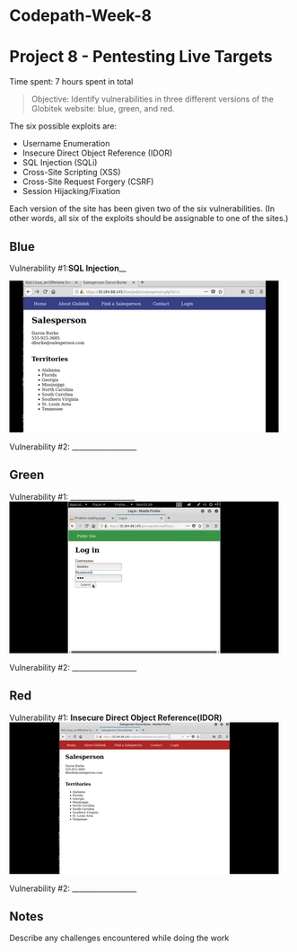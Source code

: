 # Codepath-Week-8
# Project 8 - Pentesting Live Targets

Time spent: 7 hours spent in total

> Objective: Identify vulnerabilities in three different versions of the Globitek website: blue, green, and red.

The six possible exploits are:
* Username Enumeration
* Insecure Direct Object Reference (IDOR)
* SQL Injection (SQLi)
* Cross-Site Scripting (XSS)
* Cross-Site Request Forgery (CSRF)
* Session Hijacking/Fixation

Each version of the site has been given two of the six vulnerabilities. (In other words, all six of the exploits should be assignable to one of the sites.)

## Blue

Vulnerability #1:____SQL Injection______ 

![](giphy[3].gif)


Vulnerability #2: __________________


## Green

Vulnerability #1: __________________
![](giphy[4].gif)


Vulnerability #2: __________________

## Red

Vulnerability #1: __Insecure Direct Object Reference(IDOR)__
![](giphy[5].gif)

Vulnerability #2: __________________


## Notes

Describe any challenges encountered while doing the work
